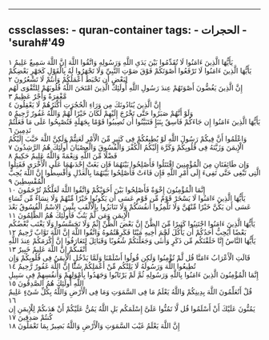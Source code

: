 
---
cssclasses:
    - quran-container
tags:
    - الحجرات
    - 'surah#'49
---

يَأَيُّهَا الَّذِينَ ءَامَنُوا لَا تُقَدِّمُوا بَيْنَ يَدَىِ اللَّهِ وَرَسُولِهِ وَاتَّقُوا اللَّهَ إِنَّ اللَّهَ سَمِيعٌ عَلِيمٌ  ١<br>
يَأَيُّهَا الَّذِينَ ءَامَنُوا لَا تَرْفَعُوا أَصْوَتَكُمْ فَوْقَ صَوْتِ النَّبِىِّ وَلَا تَجْهَرُوا لَهُ بِالْقَوْلِ كَجَهْرِ بَعْضِكُمْ لِبَعْضٍ أَن تَحْبَطَ أَعْمَلُكُمْ وَأَنتُمْ لَا تَشْعُرُونَ  ٢<br>
إِنَّ الَّذِينَ يَغُضُّونَ أَصْوَتَهُمْ عِندَ رَسُولِ اللَّهِ أُولَئِكَ الَّذِينَ امْتَحَنَ اللَّهُ قُلُوبَهُمْ لِلتَّقْوَى لَهُم مَّغْفِرَةٌ وَأَجْرٌ عَظِيمٌ  ٣<br>
إِنَّ الَّذِينَ يُنَادُونَكَ مِن وَرَاءِ الْحُجُرَتِ أَكْثَرُهُمْ لَا يَعْقِلُونَ  ٤<br>
وَلَوْ أَنَّهُمْ صَبَرُوا حَتَّى تَخْرُجَ إِلَيْهِمْ لَكَانَ خَيْرًا لَّهُمْ وَاللَّهُ غَفُورٌ رَّحِيمٌ  ٥<br>
يَأَيُّهَا الَّذِينَ ءَامَنُوا إِن جَاءَكُمْ فَاسِقٌ بِنَبَإٍ فَتَبَيَّنُوا أَن تُصِيبُوا قَوْمًا بِجَهَلَةٍ فَتُصْبِحُوا عَلَى مَا فَعَلْتُمْ نَدِمِينَ  ٦<br>
وَاعْلَمُوا أَنَّ فِيكُمْ رَسُولَ اللَّهِ لَوْ يُطِيعُكُمْ فِى كَثِيرٍ مِّنَ الْأَمْرِ لَعَنِتُّمْ وَلَكِنَّ اللَّهَ حَبَّبَ إِلَيْكُمُ الْإِيمَنَ وَزَيَّنَهُ فِى قُلُوبِكُمْ وَكَرَّهَ إِلَيْكُمُ الْكُفْرَ وَالْفُسُوقَ وَالْعِصْيَانَ أُولَئِكَ هُمُ الرَّشِدُونَ  ٧<br>
فَضْلًا مِّنَ اللَّهِ وَنِعْمَةً وَاللَّهُ عَلِيمٌ حَكِيمٌ  ٨<br>
وَإِن طَائِفَتَانِ مِنَ الْمُؤْمِنِينَ اقْتَتَلُوا فَأَصْلِحُوا بَيْنَهُمَا فَإِن بَغَتْ إِحْدَىهُمَا عَلَى الْأُخْرَى فَقَتِلُوا الَّتِى تَبْغِى حَتَّى تَفِىءَ إِلَى أَمْرِ اللَّهِ فَإِن فَاءَتْ فَأَصْلِحُوا بَيْنَهُمَا بِالْعَدْلِ وَأَقْسِطُوا إِنَّ اللَّهَ يُحِبُّ الْمُقْسِطِينَ  ٩<br>
إِنَّمَا الْمُؤْمِنُونَ إِخْوَةٌ فَأَصْلِحُوا بَيْنَ أَخَوَيْكُمْ وَاتَّقُوا اللَّهَ لَعَلَّكُمْ تُرْحَمُونَ  ١۰<br>
يَأَيُّهَا الَّذِينَ ءَامَنُوا لَا يَسْخَرْ قَوْمٌ مِّن قَوْمٍ عَسَى أَن يَكُونُوا خَيْرًا مِّنْهُمْ وَلَا نِسَاءٌ مِّن نِّسَاءٍ عَسَى أَن يَكُنَّ خَيْرًا مِّنْهُنَّ وَلَا تَلْمِزُوا أَنفُسَكُمْ وَلَا تَنَابَزُوا بِالْأَلْقَبِ بِئْسَ الِاسْمُ الْفُسُوقُ بَعْدَ الْإِيمَنِ وَمَن لَّمْ يَتُبْ فَأُولَئِكَ هُمُ الظَّلِمُونَ  ١١<br>
يَأَيُّهَا الَّذِينَ ءَامَنُوا اجْتَنِبُوا كَثِيرًا مِّنَ الظَّنِّ إِنَّ بَعْضَ الظَّنِّ إِثْمٌ وَلَا تَجَسَّسُوا وَلَا يَغْتَب بَّعْضُكُم بَعْضًا أَيُحِبُّ أَحَدُكُمْ أَن يَأْكُلَ لَحْمَ أَخِيهِ مَيْتًا فَكَرِهْتُمُوهُ وَاتَّقُوا اللَّهَ إِنَّ اللَّهَ تَوَّابٌ رَّحِيمٌ  ١٢<br>
يَأَيُّهَا النَّاسُ إِنَّا خَلَقْنَكُم مِّن ذَكَرٍ وَأُنثَى وَجَعَلْنَكُمْ شُعُوبًا وَقَبَائِلَ لِتَعَارَفُوا إِنَّ أَكْرَمَكُمْ عِندَ اللَّهِ أَتْقَىكُمْ إِنَّ اللَّهَ عَلِيمٌ خَبِيرٌ  ١٣<br>
قَالَتِ الْأَعْرَابُ ءَامَنَّا قُل لَّمْ تُؤْمِنُوا وَلَكِن قُولُوا أَسْلَمْنَا وَلَمَّا يَدْخُلِ الْإِيمَنُ فِى قُلُوبِكُمْ وَإِن تُطِيعُوا اللَّهَ وَرَسُولَهُ لَا يَلِتْكُم مِّنْ أَعْمَلِكُمْ شَئًْا إِنَّ اللَّهَ غَفُورٌ رَّحِيمٌ  ١٤<br>
إِنَّمَا الْمُؤْمِنُونَ الَّذِينَ ءَامَنُوا بِاللَّهِ وَرَسُولِهِ ثُمَّ لَمْ يَرْتَابُوا وَجَهَدُوا بِأَمْوَلِهِمْ وَأَنفُسِهِمْ فِى سَبِيلِ اللَّهِ أُولَئِكَ هُمُ الصَّدِقُونَ  ١٥<br>
قُلْ أَتُعَلِّمُونَ اللَّهَ بِدِينِكُمْ وَاللَّهُ يَعْلَمُ مَا فِى السَّمَوَتِ وَمَا فِى الْأَرْضِ وَاللَّهُ بِكُلِّ شَىْءٍ عَلِيمٌ  ١٦<br>
يَمُنُّونَ عَلَيْكَ أَنْ أَسْلَمُوا قُل لَّا تَمُنُّوا عَلَىَّ إِسْلَمَكُم بَلِ اللَّهُ يَمُنُّ عَلَيْكُمْ أَنْ هَدَىكُمْ لِلْإِيمَنِ إِن كُنتُمْ صَدِقِينَ  ١٧<br>
إِنَّ اللَّهَ يَعْلَمُ غَيْبَ السَّمَوَتِ وَالْأَرْضِ وَاللَّهُ بَصِيرٌ بِمَا تَعْمَلُونَ  ١٨<br>
